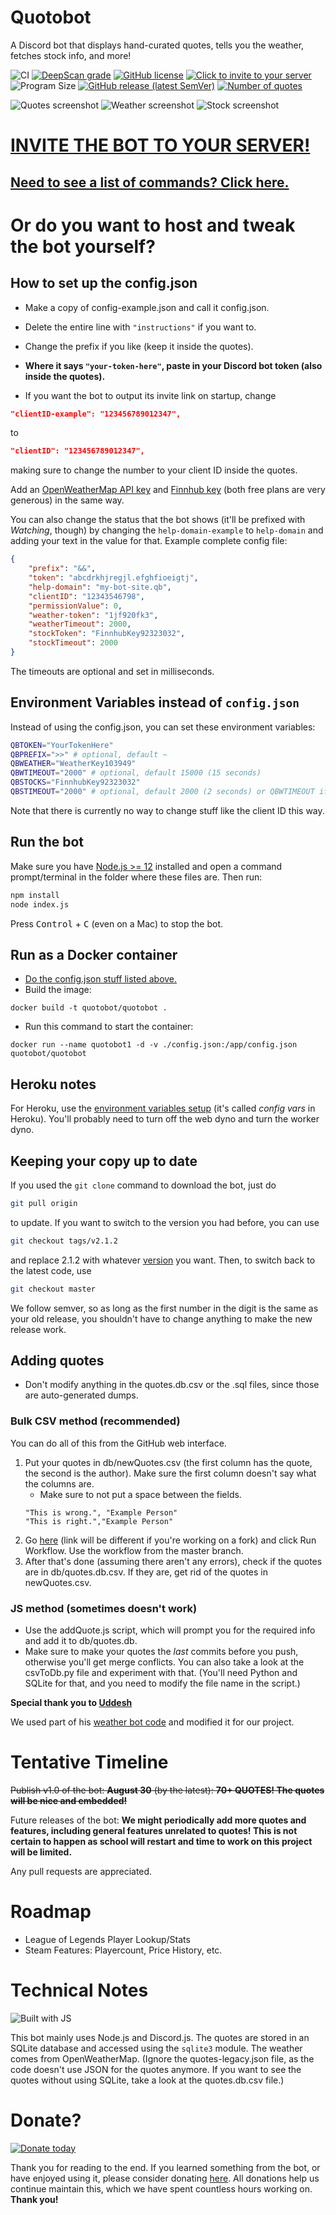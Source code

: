 # Quotobot
A Discord bot that displays hand-curated quotes, tells you the weather, fetches stock info, and more!

![CI](https://github.com/Team-Gigabyte/quotobot/workflows/CI/badge.svg) [![DeepScan grade](https://deepscan.io/api/teams/10906/projects/13838/branches/243095/badge/grade.svg)](https://deepscan.io/dashboard#view=project&tid=10906&pid=13838&bid=243095) [![GitHub license](https://img.shields.io/github/license/Team-Gigabyte/quotobot)](https://github.com/Team-Gigabyte/quotobot/blob/master/LICENSE) [![Click to invite to your server](https://img.shields.io/static/v1?label=Invite%20to&message=your%20server&color=7289DA&logo=Discord)](http://quotobot.ml) ![Program Size](https://img.shields.io/github/languages/code-size/Team-Gigabyte/quotobot) [![GitHub release (latest SemVer)](https://img.shields.io/github/v/release/Team-Gigabyte/quotobot?logo=github&sort=semver)](https://github.com/Team-Gigabyte/quotobot/releases/latest) [![Number of quotes](https://img.shields.io/badge/dynamic/yaml?color=blue&label=quotes&query=%24.count&url=https%3A%2F%2Fraw.githubusercontent.com%2FTeam-Gigabyte%2Fquotobot%2Fmaster%2Fdb%2Fquotes.count.yml)](https://github.com/Team-Gigabyte/quotobot/blob/master/db/quotes.db.csv)

![Quotes screenshot](https://raw.githubusercontent.com/Team-Gigabyte/quotobot/master/Demo%20Picture.png)
![Weather screenshot](https://raw.githubusercontent.com/Team-Gigabyte/quotobot/master/Weather%20Demo.png)
![Stock screenshot](https://raw.githubusercontent.com/Team-Gigabyte/quotobot/master/Stock%20Demo.png)


# [INVITE THE BOT TO YOUR SERVER!](http://quotobot.ml)
## [Need to see a list of commands? Click here.](https://github.com/Team-Gigabyte/quotobot/wiki/Help)
# Or do you want to host and tweak the bot yourself?

## How to set up the config.json
- Make a copy of config-example.json and call it config.json. 

- Delete the entire line with `"instructions"` if you want to.

- Change the prefix if you like (keep it inside the quotes). 

- **Where it says `"your-token-here"`, paste in your Discord bot token (also inside the quotes).**

- If you want the bot to output its invite link on startup, change
```json
"clientID-example": "123456789012347",
```
to
```json
"clientID": "123456789012347",
```

making sure to change the number to your client ID inside the quotes.

Add an [OpenWeatherMap API key](https://openweathermap.org/guide#how) and [Finnhub key](https://finnhub.io) (both free plans are very generous) in the same way. 

You can also change the status that the bot shows (it'll be prefixed with *Watching*, though) by changing the `help-domain-example` to `help-domain` and adding your text in the value for that. Example complete config file:
```json
{
    "prefix": "&&",
    "token": "abcdrkhjregjl.efghfioeigtj",
    "help-domain": "my-bot-site.qb",
    "clientID": "12343546798",
    "permissionValue": 0,
    "weather-token": "1jf920fk3",
    "weatherTimeout": 2000,
    "stockToken": "FinnhubKey92323032",
    "stockTimeout": 2000
}
```
The timeouts are optional and set in milliseconds.
## Environment Variables instead of `config.json`
Instead of using the config.json, you can set these environment variables:
```bash
QBTOKEN="YourTokenHere"
QBPREFIX=">>" # optional, default ~
QBWEATHER="WeatherKey103949"
QBWTIMEOUT="2000" # optional, default 15000 (15 seconds)
QBSTOCKS="FinnhubKey92323032"
QBSTIMEOUT="2000" # optional, default 2000 (2 seconds) or QBWTIMEOUT if that is set
```
Note that there is currently no way to change stuff like the client ID this way.
## Run the bot
Make sure you have [Node.js >= 12](https://nodejs.org/) installed and open a command prompt/terminal in the folder where these files are. Then run:
```bash
npm install
node index.js
```
Press <kbd>Control</kbd> + <kbd>C</kbd> (even on a Mac) to stop the bot.
## Run as a Docker container
- [Do the config.json stuff listed above.](#how-to-set-up-the-configjson)
- Build the image:
```
docker build -t quotobot/quotobot .
```
- Run this command to start the container:
```
docker run --name quotobot1 -d -v ./config.json:/app/config.json quotobot/quotobot
```
## Heroku notes
For Heroku, use the [environment variables setup](#environment-variables-instead-of-configjson) (it's called *config vars* in Heroku). You'll probably need to turn off the web dyno and turn the worker dyno.
## Keeping your copy up to date
If you used the `git clone` command to download the bot, just do 
```bash
git pull origin
``` 
to update. If you want to switch to the version you had before, you can use
```bash
git checkout tags/v2.1.2
```
and replace 2.1.2 with whatever [version](https://github.com/Team-Gigabyte/quotobot/releases) you want. Then, to switch back to the latest code, use
```bash
git checkout master
```
We follow semver, so as long as the first number in the digit is the same as your old release, you shouldn't have to change anything to make the new release work.
## Adding quotes
- Don't modify anything in the quotes.db.csv or the .sql files, since those are auto-generated dumps.
### Bulk CSV method (recommended)
You can do all of this from the GitHub web interface.
1. Put your quotes in db/newQuotes.csv (the first column has the quote, the second is the author). Make sure the first column doesn't say what the columns are.
    - Make sure to not put a space between the fields.
    ```csv
    "This is wrong.", "Example Person"
    "This is right.","Example Person"
    ```
2. Go [here](https://github.com/Team-Gigabyte/quotobot/actions?query=workflow%3A%22CSV+convert%22) (link will be different if you're working on a fork) and click Run Workflow. Use the workflow from the master branch.
3. After that's done (assuming there aren't any errors), check if the quotes are in db/quotes.db.csv. If they are, get rid of the quotes in newQuotes.csv.
### JS method (sometimes doesn't work)
- Use the addQuote.js script, which will prompt you for the required info and add it to db/quotes.db.
- Make sure to make your quotes the *last* commits before you push, otherwise you'll get merge conflicts.
You can also take a look at the csvToDb.py file and experiment with that. (You'll need Python and SQLite for that, and you need to modify the file name in the script.)

**Special thank you to [Uddesh](https://github.com/UddeshJain)**

We used part of his [weather bot code](https://github.com/UddeshJain/Discord-Weather-Bot) and modified it for our project.

# Tentative Timeline
~~Publish v1.0 of the bot: **August 30** (by the latest): **70+ QUOTES! The quotes will be nice and embedded!**~~

Future releases of the bot: **We might periodically add more quotes and features, including general features unrelated to quotes! This is not certain to happen as school will restart and time to work on this project will be limited.**

Any pull requests are appreciated.

# Roadmap
- League of Legends Player Lookup/Stats
- Steam Features: Playercount, Price History, etc.

# Technical Notes
![Built with JS](https://img.shields.io/static/v1?label=built%20with&message=JS&color=yellow&logo=javascript)

This bot mainly uses Node.js and Discord.js. The quotes are stored in an SQLite database and accessed using the `sqlite3` module. The weather comes from OpenWeatherMap. (Ignore the quotes-legacy.json file, as the code doesn't use JSON for the quotes anymore. If you want to see the quotes without using SQLite, take a look at the quotes.db.csv file.)

# Donate?
[![Donate today](https://img.shields.io/static/v1?label=donate&message=today&color=green)](https://github.com/Team-Gigabyte/donate)

Thank you for reading to the end. If you learned something from the bot, or have enjoyed using it, please consider donating [here](https://github.com/Team-Gigabyte/donate). All donations help us continue maintain this, which we have spent countless hours working on. **Thank you!**
